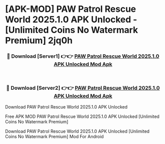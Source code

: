 # [APK-MOD] PAW Patrol Rescue World 2025.1.0 APK Unlocked - [Unlimited Coins No Watermark Premium] 2jq0h



<div align="center">
<h3>🔴 Download [Server1] 👉👉 <a href="https://momento.my/?title=PAW_Patrol_Rescue_World_2025.1.0_APK_Unlocked">PAW Patrol Rescue World 2025.1.0 APK Unlocked Mod Apk</a></h3><br>

<h3>🔴 Download [Server2] 👉👉 <a href="https://momento.my/?title=PAW_Patrol_Rescue_World_2025.1.0_APK_Unlocked">PAW Patrol Rescue World 2025.1.0 APK Unlocked Mod Apk</a></h3>
</div>



Download PAW Patrol Rescue World 2025.1.0 APK Unlocked 

Free APK MOD PAW Patrol Rescue World 2025.1.0 APK Unlocked [Unlimited Coins No Watermark Premium]

Download PAW Patrol Rescue World 2025.1.0 APK Unlocked [Unlimited Coins No Watermark Premium] Mod For Android

